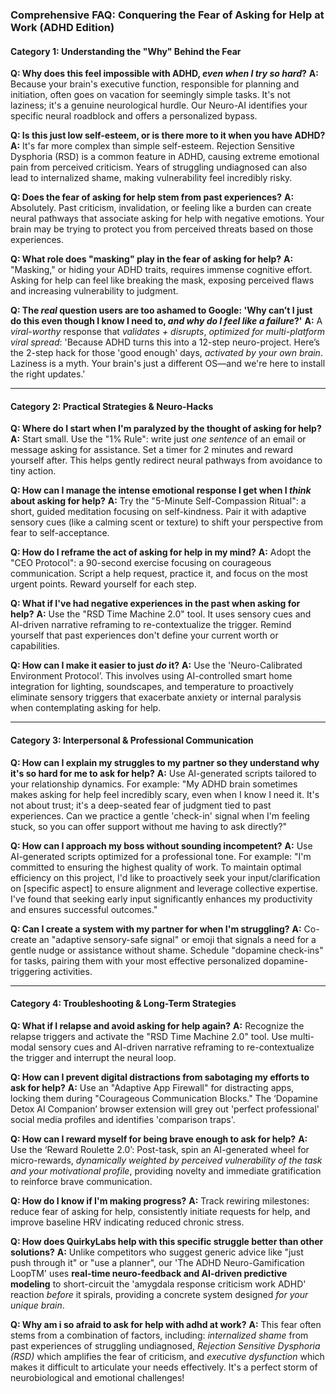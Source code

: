 ### **Comprehensive FAQ: Conquering the Fear of Asking for Help at Work (ADHD Edition)**

#### **Category 1: Understanding the "Why" Behind the Fear**

**Q: Why does this feel impossible with ADHD, *even when I try so hard*?**
**A:** Because your brain's executive function, responsible for planning and initiation, often goes on vacation for seemingly simple tasks. It's not laziness; it's a genuine neurological hurdle. Our Neuro-AI identifies your specific neural roadblock and offers a personalized bypass.

**Q: Is this just low self-esteem, or is there more to it when you have ADHD?**
**A:** It's far more complex than simple self-esteem. Rejection Sensitive Dysphoria (RSD) is a common feature in ADHD, causing extreme emotional pain from perceived criticism. Years of struggling undiagnosed can also lead to internalized shame, making vulnerability feel incredibly risky.

**Q: Does the fear of asking for help stem from past experiences?**
**A:** Absolutely. Past criticism, invalidation, or feeling like a burden can create neural pathways that associate asking for help with negative emotions. Your brain may be trying to protect you from perceived threats based on those experiences.

**Q: What role does "masking" play in the fear of asking for help?**
**A:** "Masking," or hiding your ADHD traits, requires immense cognitive effort. Asking for help can feel like breaking the mask, exposing perceived flaws and increasing vulnerability to judgment.

**Q: The *real* question users are too ashamed to Google: 'Why can’t I just do this even though I know I need to, *and why do I feel like a failure*?'**
**A:** A *viral-worthy* response that *validates + disrupts*, *optimized for multi-platform viral spread*: 'Because ADHD turns this into a 12-step neuro-project. Here’s the 2-step hack for those 'good enough' days, *activated by your own brain*. Laziness is a myth. Your brain's just a different OS—and we're here to install the right updates.'

---
#### **Category 2: Practical Strategies & Neuro-Hacks**

**Q: Where do I start when I'm paralyzed by the thought of asking for help?**
**A:** Start small. Use the "1% Rule": write just *one sentence* of an email or message asking for assistance. Set a timer for 2 minutes and reward yourself after. This helps gently redirect neural pathways from avoidance to tiny action.

**Q: How can I manage the intense emotional response I get when I *think* about asking for help?**
**A:** Try the "5-Minute Self-Compassion Ritual": a short, guided meditation focusing on self-kindness. Pair it with adaptive sensory cues (like a calming scent or texture) to shift your perspective from fear to self-acceptance.

**Q: How do I reframe the act of asking for help in my mind?**
**A:** Adopt the "CEO Protocol": a 90-second exercise focusing on courageous communication. Script a help request, practice it, and focus on the most urgent points. Reward yourself for each step.

**Q: What if I've had negative experiences in the past when asking for help?**
**A:** Use the "RSD Time Machine 2.0" tool. It uses sensory cues and AI-driven narrative reframing to re-contextualize the trigger. Remind yourself that past experiences don't define your current worth or capabilities.

**Q: How can I make it easier to just *do* it?**
**A:** Use the 'Neuro-Calibrated Environment Protocol’. This involves using AI-controlled smart home integration for lighting, soundscapes, and temperature to proactively eliminate sensory triggers that exacerbate anxiety or internal paralysis when contemplating asking for help.

---
#### **Category 3: Interpersonal & Professional Communication**

**Q: How can I explain my struggles to my partner so they understand why it's so hard for me to ask for help?**
**A:** Use AI-generated scripts tailored to your relationship dynamics. For example: "My ADHD brain sometimes makes asking for help feel incredibly scary, even when I know I need it. It's not about trust; it's a deep-seated fear of judgment tied to past experiences. Can we practice a gentle 'check-in' signal when I'm feeling stuck, so you can offer support without me having to ask directly?"

**Q: How can I approach my boss without sounding incompetent?**
**A:** Use AI-generated scripts optimized for a professional tone. For example: "I'm committed to ensuring the highest quality of work. To maintain optimal efficiency on this project, I'd like to proactively seek your input/clarification on [specific aspect] to ensure alignment and leverage collective expertise. I've found that seeking early input significantly enhances my productivity and ensures successful outcomes."

**Q: Can I create a system with my partner for when I'm struggling?**
**A:** Co-create an "adaptive sensory-safe signal" or emoji that signals a need for a gentle nudge or assistance without shame. Schedule "dopamine check-ins" for tasks, pairing them with your most effective personalized dopamine-triggering activities.

---
#### **Category 4: Troubleshooting & Long-Term Strategies**

**Q: What if I relapse and avoid asking for help again?**
**A:** Recognize the relapse triggers and activate the "RSD Time Machine 2.0" tool. Use multi-modal sensory cues and AI-driven narrative reframing to re-contextualize the trigger and interrupt the neural loop.

**Q: How can I prevent digital distractions from sabotaging my efforts to ask for help?**
**A:** Use an "Adaptive App Firewall" for distracting apps, locking them during "Courageous Communication Blocks." The ‘Dopamine Detox AI Companion’ browser extension will grey out 'perfect professional' social media profiles and identifies 'comparison traps'.

**Q: How can I reward myself for being brave enough to ask for help?**
**A:** Use the ‘Reward Roulette 2.0’: Post-task, spin an AI-generated wheel for micro-rewards, *dynamically weighted by perceived vulnerability of the task and your motivational profile*, providing novelty and immediate gratification to reinforce brave communication.

**Q: How do I know if I'm making progress?**
**A:** Track rewiring milestones: reduce fear of asking for help, consistently initiate requests for help, and improve baseline HRV indicating reduced chronic stress.

**Q: How does QuirkyLabs help with this specific struggle better than other solutions?**
**A:** Unlike competitors who suggest generic advice like "just push through it" or "use a planner", our 'The ADHD Neuro-Gamification LoopTM'  uses **real-time neuro-feedback and AI-driven predictive modeling** to short-circuit the 'amygdala response criticism work ADHD'  reaction *before* it spirals, providing a concrete system designed *for your unique brain*.

**Q: Why am i so afraid to ask for help with adhd at work?**
**A:** This fear often stems from a combination of factors, including: *internalized shame* from past experiences of struggling undiagnosed, *Rejection Sensitive Dysphoria (RSD)* which amplifies the fear of criticism, and *executive dysfunction* which makes it difficult to articulate your needs effectively. It's a perfect storm of neurobiological and emotional challenges!